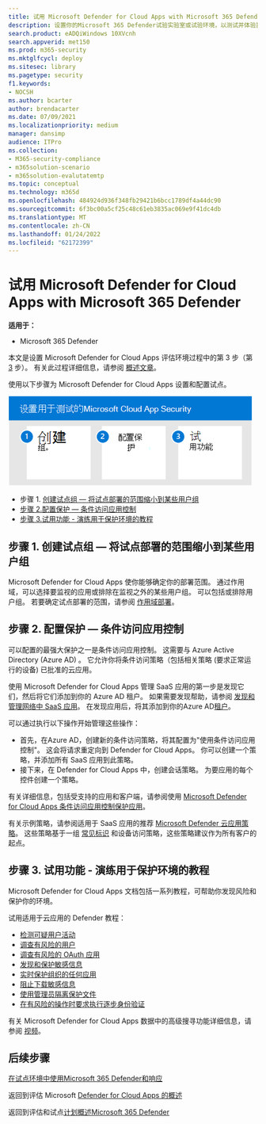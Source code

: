 ```yaml
---
title: 试用 Microsoft Defender for Cloud Apps with Microsoft 365 Defender
description: 设置你的Microsoft 365 Defender试验实验室或试验环境，以测试并体验旨在保护设备、标识、数据和应用程序的安全解决方案。
search.product: eADQiWindows 10XVcnh
search.appverid: met150
ms.prod: m365-security
ms.mktglfcycl: deploy
ms.sitesec: library
ms.pagetype: security
f1.keywords:
- NOCSH
ms.author: bcarter
author: brendacarter
ms.date: 07/09/2021
ms.localizationpriority: medium
manager: dansimp
audience: ITPro
ms.collection:
- M365-security-compliance
- m365solution-scenario
- m365solution-evalutatemtp
ms.topic: conceptual
ms.technology: m365d
ms.openlocfilehash: 484924d936f348fb29421b6bcc1789df4a44dc90
ms.sourcegitcommit: 6f3bc00a5cf25c48c61eb3835ac069e9f41dc4db
ms.translationtype: MT
ms.contentlocale: zh-CN
ms.lasthandoff: 01/24/2022
ms.locfileid: "62172399"
---
```

# <a name="pilot-microsoft-defender-for-cloud-apps-with-microsoft-365-defender"></a>试用 Microsoft Defender for Cloud Apps with Microsoft 365 Defender


**适用于：**
- Microsoft 365 Defender

本文是设置 Microsoft Defender for Cloud Apps 评估环境过程中的第 3 步（第 [3](eval-defender-mcas-overview.md) 步）。 有关此过程详细信息，请参阅 [概述文章](eval-defender-mcas-overview.md)。

使用以下步骤为 Microsoft Defender for Cloud Apps 设置和配置试点。


![试用 Microsoft Defender for Cloud Apps 的步骤。](../../media/defender/m365-defender-mcas-pilot-steps.png)

- 步骤 1. [创建试点组 — 将试点部署的范围缩小到某些用户组](#step-1-create-the-pilot-group--scope-your-pilot-deployment-to-certain-user-groups)
- [步骤 2.配置保护 — 条件访问应用控制](#step-2-configure-protection--conditional-access-app-control)
- [步骤 3.试用功能 - 演练用于保护环境的教程](#step-3-try-out-capabilities--walk-through-tutorials-for-protecting-your-environment) 


## <a name="step-1-create-the-pilot-group--scope-your-pilot-deployment-to-certain-user-groups"></a>步骤 1. 创建试点组 — 将试点部署的范围缩小到某些用户组

Microsoft Defender for Cloud Apps 使你能够确定你的部署范围。 通过作用域，可以选择要监视的应用或排除在监视之外的某些用户组。 可以包括或排除用户组。 若要确定试点部署的范围，请参阅 [作用域部署](/cloud-app-security/scoped-deployment)。


## <a name="step-2-configure-protection--conditional-access-app-control"></a>步骤 2. 配置保护 — 条件访问应用控制

可以配置的最强大保护之一是条件访问应用控制。 这需要与 Azure Active Directory (Azure AD) 。 它允许你将条件访问策略（包括相关策略 (要求正常运行的设备) 已批准的云应用。 

使用 Microsoft Defender for Cloud Apps 管理 SaaS 应用的第一步是发现它们，然后将它们添加到你的 Azure AD 租户。 如果需要发现帮助，请参阅 [发现和管理网络中 SaaS 应用](/cloud-app-security/tutorial-shadow-it)。 在发现应用后，将其添加到你的Azure AD[租户](/azure/active-directory/manage-apps/add-application-portal)。

可以通过执行以下操作开始管理这些操作：

- 首先，在Azure AD，创建新的条件访问策略，将其配置为"使用条件访问应用控制"。 这会将请求重定向到 Defender for Cloud Apps。 你可以创建一个策略，并添加所有 SaaS 应用到此策略。
- 接下来，在 Defender for Cloud Apps 中，创建会话策略。 为要应用的每个控件创建一个策略。

有关详细信息，包括受支持的应用和客户端，请参阅使用 [Microsoft Defender for Cloud Apps 条件访问应用控制保护应用](/cloud-app-security/proxy-intro-aad)。 

有关示例策略，请参阅适用于 SaaS 应用的推荐 [Microsoft Defender 云应用策略](../office-365-security/mcas-saas-access-policies.md)。 这些策略基于一组 [常见标识](../office-365-security/microsoft-365-policies-configurations.md) 和设备访问策略，这些策略建议作为所有客户的起点。 

## <a name="step-3-try-out-capabilities--walk-through-tutorials-for-protecting-your-environment"></a>步骤 3. 试用功能 - 演练用于保护环境的教程 

Microsoft Defender for Cloud Apps 文档包括一系列教程，可帮助你发现风险和保护你的环境。 

试用适用于云应用的 Defender 教程：

- [检测可疑用户活动](/cloud-app-security/tutorial-suspicious-activity)
- [调查有风险的用户](/cloud-app-security/tutorial-ueba)
- [调查有风险的 OAuth 应用](/cloud-app-security/investigate-risky-oauth)
- [发现和保护敏感信息](/cloud-app-security/tutorial-dlp)
- [实时保护组织的任何应用](/cloud-app-security/tutorial-proxy)
- [阻止下载敏感信息](/cloud-app-security/use-case-proxy-block-session-aad)
- [使用管理员隔离保护文件](/cloud-app-security/use-case-admin-quarantine)
- [在有风险的操作时要求执行逐步身份验证](/cloud-app-security/tutorial-step-up-authentication)

有关 Microsoft Defender for Cloud Apps 数据中的高级搜寻功能详细信息，请参阅 [视频](https://www.microsoft.com/en-us/videoplayer/embed/RWFISa)。

## <a name="next-steps"></a>后续步骤

[在试点环境中使用Microsoft 365 Defender和响应](eval-defender-investigate-respond.md)

返回到评估 Microsoft [Defender for Cloud Apps 的概述](eval-defender-mcas-overview.md)

返回到评估和试点[计划概述Microsoft 365 Defender](eval-overview.md)
